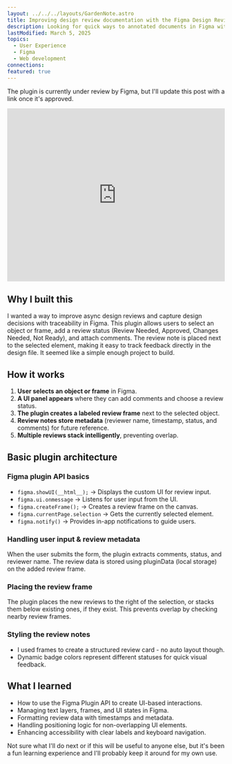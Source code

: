 ```yaml
---
layout: ../../../layouts/GardenNote.astro
title: Improving design review documentation with the Figma Design Review Plugin (I made it)
description: Looking for quick ways to annotated documents in Figma with design feedback and status...never found what I was looking for, so I made my own.
lastModified: March 5, 2025
topics:
  - User Experience
  - Figma
  - Web development
connections:
featured: true
---
```



The plugin is currently under review by Figma, but I'll update this post with a link once it's approved.
<iframe width="100%" height="400" src="https://www.youtube.com/embed/8O91lO7KJbI?si=sJ4bJPTJQDBMatga" title="YouTube video player" frameborder="0" allow="accelerometer; autoplay; clipboard-write; encrypted-media; gyroscope; picture-in-picture; web-share" referrerpolicy="strict-origin-when-cross-origin" allowfullscreen></iframe>

## **Why I built this**
I wanted a way to improve async design reviews and capture design decisions with traceability in Figma. This plugin allows users to select an object or frame, add a review status (Review Needed, Approved, Changes Needed, Not Ready), and attach comments. The review note is placed next to the selected element, making it easy to track feedback directly in the design file. It seemed like a simple enough project to build.

## **How it works**
1. **User selects an object or frame** in Figma.
2. **A UI panel appears** where they can add comments and choose a review status.
3. **The plugin creates a labeled review frame** next to the selected object.
4. **Review notes store metadata** (reviewer name, timestamp, status, and comments) for future reference.
5. **Multiple reviews stack intelligently**, preventing overlap.

## **Basic plugin architecture**
### **Figma plugin API basics**
- `figma.showUI(__html__);` → Displays the custom UI for review input.
- `figma.ui.onmessage` → Listens for user input from the UI.
- `figma.createFrame();` → Creates a review frame on the canvas.
- `figma.currentPage.selection` → Gets the currently selected element.
- `figma.notify()` → Provides in-app notifications to guide users.

### **Handling user input & review metadata**
When the user submits the form, the plugin extracts comments, status, and reviewer name. The review data is stored using pluginData (local storage) on the added review frame.

### **Placing the review frame**
The plugin places the new reviews to the right of the selection, or stacks them below existing ones, if they exist. This prevents overlap by checking nearby review frames.

### **Styling the review notes**
- I used frames to create a structured review card - no auto layout though.
- Dynamic badge colors represent different statuses for quick visual feedback.

## **What I learned**
- How to use the Figma Plugin API to create UI-based interactions.  
- Managing text layers, frames, and UI states in Figma.  
- Formatting review data with timestamps and metadata.  
- Handling positioning logic for non-overlapping UI elements.  
- Enhancing accessibility with clear labels and keyboard navigation.

Not sure what I'll do next or if this will be useful to anyone else, but it's been a fun learning experience and I'll probably keep it around for my own use.


